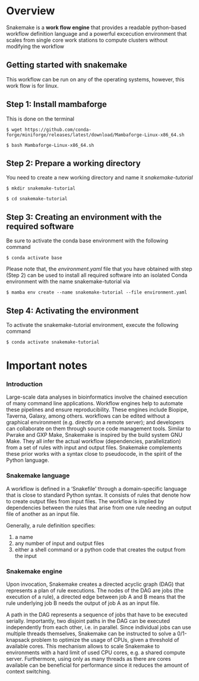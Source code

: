 # Overview

Snakemake is a **work flow engine** that provides a readable python-based workflow definition language and a powerful excecution environment that scales from single core work stations to compute clusters without modifying the workflow

## Getting started with snakemake

This workflow can be run on any of the operating systems, however, this work flow is for linux.

## Step 1: Install mambaforge

This is done on the terminal

`$ wget https://github.com/conda-forge/miniforge/releases/latest/download/Mambaforge-Linux-x86_64.sh`

`$ bash Mambaforge-Linux-x86_64.sh`

## Step 2: Prepare a working directory
You need to create a new working directory and name it *snakemake-tutorial*

`$ mkdir snakemake-tutorial`

`$ cd snakemake-tutorial`

## Step 3: Creating an environment with the required software

Be sure to activate the conda base environment with the following command

`$ conda activate base`

Please note that, the *environment.yaml* file that you have obtained with step (Step 2) can be used to install all required software into an isolated Conda environment with the name snakemake-tutorial via

`$ mamba env create --name snakemake-tutorial --file environment.yaml`


## Step 4: Activating the environment

To activate the snakemake-tutorial environment, execute the following command

`$ conda activate snakemake-tutorial`

# Important notes

### Introduction

Large-scale data analyses in bioinformatics involve the chained execution of many command line applications. Workflow engines help to automate these pipelines and ensure reproducibility. These engines include Biopipe, Taverna, Galaxy, among others.
workflows can be edited without a graphical environment (e.g. directly on a remote server); and developers can collaborate on them through source code management tools. Similar to Pwrake and GXP Make, Snakemake is inspired by the build system GNU Make. They all infer the actual workflow (dependencies, parallelization) from a set of rules with input and output files. Snakemake complements these prior works with a syntax close to pseudocode, in the spirit of the Python language.

### Snakemake language

A workflow is defined in a ‘Snakefile’ through a domain-specific language that is close to standard Python syntax. It consists of rules that denote how to create output files from input files. The workflow is implied by dependencies between the rules that arise from one rule needing an output file of another as an input file.

Generally, a rule definition specifies:
1. a name
2. any number of input and output files
3. either a shell command or a python code that creates the output from the input

### Snakemake engine

Upon invocation, Snakemake creates a directed acyclic graph (DAG) that represents a plan of rule executions. The nodes of the DAG are jobs (the execution of a rule), a directed edge between job A and B means that the rule underlying job B needs the output of job A as an input file. 

A path in the DAG represents a sequence of jobs that have to be executed serially. Importantly, two disjoint paths in the DAG can be executed independently from each other, i.e. in parallel. Since individual jobs can use multiple threads themselves, Snakemake can be instructed to solve a 0/1-knapsack problem to optimize the usage of CPUs, given a threshold of available cores. This mechanism allows to scale Snakemake to environments with a hard limit of used CPU cores, e.g. a shared compute server. Furthermore, using only as many threads as there are cores available can be beneficial for performance since it reduces the amount of context switching.
